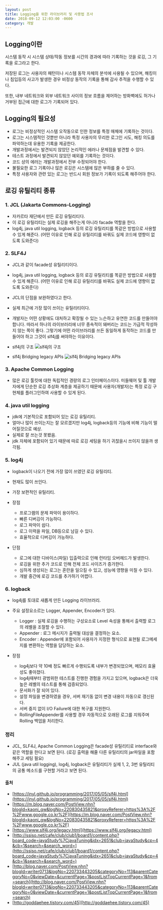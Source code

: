 ```yaml
---
layout: post
title: Logging을 위한 라이브러리 및 사용법 조사
date: 2018-09-12 12:03:00 -0600
category: 개발
---
```


## Logging이란
시스템 동작 시 시스템 상태/작동 정보를 시간의 경과에 따라 기록하는 것을 로깅, 그 기록을 로그라고 한다.

저장된 로그는 사용자의 패턴이나 시스템 동작 자체의 분석에 사용될 수 있으며, 해킹이나 침입등의 사고가 발생한 경우 비정상 동작의 기록을 통해 감사 추적을 수행할 수 있다.

또한, 내부 네트워크와 외부 네트워크 사이의 정보 흐름을 제어하는 방화벽에도 허가나 거부된 접근에 대한 로그가 기록되어 있다.

## Logging의 필요성

- 로그는 비정상적인 시스템 오작동으로 인한 정보를 특정 매체에 기록하는 것이다.
- 로그는 시스템적인 것뿐만 아니라 특정 사용자의 무리한 로그인 시도, 해킹 의도를 파악하는데 유용한 기록을 제공한다.
- 개발과정에서는 발견되지 않았던 논리적인 에러나 문제점을 발견할 수 있다.
- 테스트 과정에서 발견되지 않았던 예외를 기록하는 것이다.
- 코드 상의 에러는 개발과정에서 전부 수정되어야 한다.
- 불필요한 로그 기록이나 많은 로깅은 시스템에 많은 부하를 줄 수 있다.
- 특정 사용자와 관련 있는 로그는 반드시 회원 정보가 기록이 되도록 해주어야 한다.

## 로깅 유틸리티 종류

### 1. JCL (Jakarta Commons-Logging)
- 자카르타 재단에서 만든 로깅 유틸리티다.  
- 이 로깅 유틸리티는 실제 로깅을 해주는게 아니라 facade 역할을 한다.
- log4j, java util logging, logback 등의 로깅 유틸리티를 똑같은 방법으로 사용할 수 있게 해준다. (어떤 이유로 인해 로깅 유틸리티를 바꿔도 실제 코드에 영향이 없도록 도와준다)

### 2. SLF4J 
- JCL과 같이 facade성 유틸리티이다.
- log4j, java util logging, logback 등의 로깅 유틸리티를 똑같은 방법으로 사용할 수 있게 해준다. (어떤 이유로 인해 로깅 유틸리티를 바꿔도 실제 코드에 영향이 없도록 도와준다)
- JCL의 단점을 보완하였다고 한다. 
- 실제 최근에 가장 많이 쓰이는 유틸리티이다.
- 개발자는 어떤 상황에도 대처하고 확장될 수 있는 느슨하고 유연한 코드를 만들어야 합니다. 따라서 하나의 라이브러리에 너무 종속적이 돼버리는 코드는 가급적 작성하지 않는 쪽이 좋다. 그렇기에 어떤 라이브러리를 쓰든 동일하게 동작하는 코드를 만들어야 하고 그것이 slf4j를 써야하는 이유이다.
- slf4j의 구조
![slf4j의 구조](https://bstar170.github.io/images/slf4j%20%EA%B5%AC%EC%A1%B0.png)

- slf4j Bridging legacy APIs
![slf4j Bridging legacy APIs](https://bstar170.github.io/images/slf4j%20Bridging.png)


### 3. Apache Common Logging
- 많은 로깅 툴킷에 대한 독립적인 경량의 로그 인터페이스이다. 미들웨어 및 툴 개발자에게 단순한 로깅 추상화 계층을 제공하기 때문에 사용자(개발자)는 특정 로깅 구현체를 플러그인하여 사용할 수 있게 된다. 

### 4. java util logging
- jdk에 기본적으로 포함되어 있는 로깅 유틸리티.
- 얼마나 많이 쓰이는지는 잘 모르겠지만 log4j, logback등의 기능에 비해 기능이 떨어질것으로 예상.
- 실제로 잘 쓰는것 못봤음.
- jdk 자체에 포함되어 있기 때문에 따로 로깅 세팅을 하기 귀찮을시 쓰이지 않을까 생각됨.

### 5. log4j
- logback이 나오기 전에 가장 많이 쓰였던 로깅 유틸리티.
- 현재도 많이 쓰인다.
- 가장 보편적인 유틸리티.

- 장점
    - 프로그램의 문제 파악이 용이하다.
    - 빠른 디버깅이 가능하다.
    - 로그 파악이 쉽다.
    - 로그 이력을 파일, DB등으로 남길 수 있다.
    - 효율적으로 디버깅이 가능하다.
- 단점
    - 로그에 대한 디바이스(파일) 입출력으로 인해 런타임 오버헤드가 발생한다.
    - 로깅을 위한 추가 코드로 인해 전체 코드 사이즈가 증가한다.
    - 심하게 생성되는 로그는 혼란을 일으킬 수 있고, 성능에 영향을 미칠 수 있다.
    - 개발 중간에 로깅 코드를 추가하기 어렵다.

### 6. logback
- log4j를 토대로 새롭게 만든 Logging 라이브러리.
- 주요 설정요소르는 Logger, Appender, Encoder가 있다.
    - Logger : 실제 로깅을 수행하는 구성요소로 Level 속성을 통해서 출력할 로그의 레벨을 조절할 수 있다.
    - Appender : 로그 메시지가 출력될 대상을 결정하는 요소.
    - Encoder : Appender에 포함되어 사용자가 지정한 형식으로 표현될 로그메세지를 변환하는 역할을 담당하는 요소.

- 장점
    - log4j보다 약 10배 정도 빠르게 수행되도록 내부가 변경되었으며, 메모리 효율성도 좋아졌다.
    - log4j때부터 광범위한 테스트를 진행한 경험을 가지고 있으며, logback은 더욱 높은 레벨의 테스트를 통해 검증되었다.
    - 문서화가 잘 되어 있다.
    - 설정 파일을 변경하였을 경우, 서버 재기동 없이 변경 내용이 자동으로 갱신된다.
    - 서버 중지 없이 I/O Failure에 대한 복구를 지원한다.
    - RollingFileAppender를 사용할 경우 자동적으로 오래된 로그를 지워주며 Rolling 백업을 처리한다.

### 정리

- JCL, SLF4J, Apache Common Logging은 facade성 유틸리티로 interface와 같은 역할을 한다고 보면 된다. (로깅 출력을 해줄 다른 유틸리티의 jar파일을 포함해주고 세팅 필요)
- JUL (java util logging), log4j, logback은 유틸리티가 실제 1, 2, 3번 유틸리티의 공통 메소드를 구현할 거라고 보면 된다.




#### 출처
- [https://inyl.github.io/programming/2017/05/05/slf4j.html](https://inyl.github.io/programming/2017/05/05/slf4j.html)  
- [https://m.blog.naver.com/PostView.nhn?blogId=kaoni_gw&logNo=220830435821&proxyReferer=https%3A%2F%2Fwww.google.co.kr%2F](https://m.blog.naver.com/PostView.nhn?blogId=kaoni_gw&logNo=220830435821&proxyReferer=https%3A%2F%2Fwww.google.co.kr%2F)  
- [https://www.slf4j.org/legacy.html](https://www.slf4j.org/legacy.html)  
- [http://ssiso.net/cafe/club/club1/board1/content.php?board_code=javaStudy%7CjavaTuning&idx=2651&club=javaStudy&cp=4&cb=1&search=&search_word=](http://ssiso.net/cafe/club/club1/board1/content.php?board_code=javaStudy%7CjavaTuning&idx=2651&club=javaStudy&cp=4&cb=1&search=&search_word=)  
- [http://blog.naver.com/PostView.nhn?blogId=writer0713&logNo=220733443205&categoryNo=113&parentCategoryNo=0&viewDate=&currentPage=1&postListTopCurrentPage=1&from=search](http://blog.naver.com/PostView.nhn?blogId=writer0713&logNo=220733443205&categoryNo=113&parentCategoryNo=0&viewDate=&currentPage=1&postListTopCurrentPage=1&from=search)  
- [http://goddaehee.tistory.com/45](http://goddaehee.tistory.com/45)

